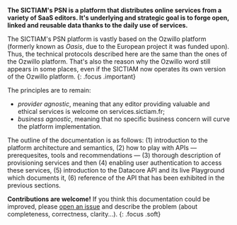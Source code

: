**The SICTIAM's PSN is a platform that distributes online services from a variety of SaaS editors. It's underlying and strategic goal is to forge open, linked and reusable data thanks to the daily use of services.**

The SICTIAM's PSN platform is vastly based on the Ozwillo platform (formerly known as *Oasis*, due to the European project it was funded upon). Thus, the technical protocols described here are the same than the ones of the Ozwillo platform. That's also the reason why the Ozwillo word still appears in some places, even if the SICTIAM now operates its own version of the Ozwillo platform. 
{: .focus .important}

The principles are to remain:

- *provider agnostic*, meaning that any editor providing valuable and ethical services is welcome on services.sictiam.fr;
- *business agnostic*, meaning that no specific business concern will curve the platform implementation.

The outline of the documentation is as follows: (1) introduction to the platform architecture and semantics, (2) how to play with APIs — prerequesites, tools and recommendations — (3) thorough description of provisioning services and then (4) enabling user authentication to access these services, (5) introduction to the Datacore API and its live Playground which documents it, (6) reference of the API that has been exhibited in the previous sections.

**Contributions are welcome!** If you think this documentation could be improved, please <a href="https://github.com/SICTIAM/psn-doc/issues" target="_blank">open an issue</a> and describe the problem (about completeness, correctness, clarity...).
{: .focus .soft}
